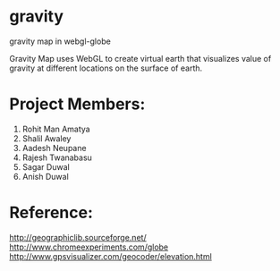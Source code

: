 gravity
=======

gravity map in webgl-globe


Gravity Map uses WebGL to create virtual earth that visualizes value of gravity at different
locations on the surface of earth. 

Project Members:
================
1. Rohit Man Amatya
2. Shalil Awaley
3. Aadesh Neupane
4. Rajesh Twanabasu
5. Sagar Duwal
6. Anish Duwal

Reference:
==========
http://geographiclib.sourceforge.net/
http://www.chromeexperiments.com/globe
http://www.gpsvisualizer.com/geocoder/elevation.html
